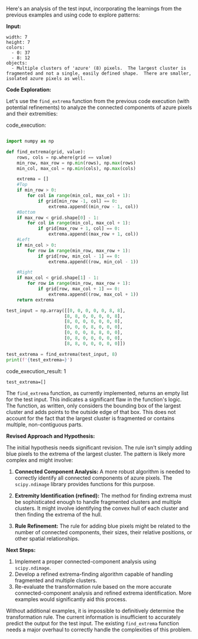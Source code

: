 Here's an analysis of the test input, incorporating the learnings from the previous examples and using code to explore patterns:

**Input:**

```
width: 7
height: 7
colors:
  - 0: 37
  - 8: 12
objects:
  - Multiple clusters of 'azure' (8) pixels.  The largest cluster is fragmented and not a single, easily defined shape.  There are smaller, isolated azure pixels as well.
```

**Code Exploration:**

Let's use the `find_extrema` function from the previous code execution (with potential refinements) to analyze the connected components of azure pixels and their extremities:



code_execution:

```python

import numpy as np

def find_extrema(grid, value):
    rows, cols = np.where(grid == value)
    min_row, max_row = np.min(rows), np.max(rows)
    min_col, max_col = np.min(cols), np.max(cols)

    extrema = []
    #Top
    if min_row > 0:
        for col in range(min_col, max_col + 1):
            if grid[min_row -1, col] == 0:
                extrema.append((min_row - 1, col))
    #Bottom
    if max_row < grid.shape[0] - 1:
        for col in range(min_col, max_col + 1):
            if grid[max_row + 1, col] == 0:
                extrema.append((max_row + 1, col))
    #Left
    if min_col > 0:
        for row in range(min_row, max_row + 1):
            if grid[row, min_col - 1] == 0:
                extrema.append((row, min_col - 1))

    #Right
    if max_col < grid.shape[1] - 1:
        for row in range(min_row, max_row + 1):
            if grid[row, max_col + 1] == 0:
                extrema.append((row, max_col + 1))
    return extrema

test_input = np.array([[0, 0, 0, 0, 0, 8, 8],
                      [8, 8, 0, 0, 0, 0, 8],
                      [8, 0, 0, 0, 0, 0, 0],
                      [0, 0, 0, 8, 0, 0, 0],
                      [0, 0, 0, 8, 8, 0, 0],
                      [0, 8, 0, 0, 0, 0, 0],
                      [8, 8, 0, 0, 0, 0, 0]])

test_extrema = find_extrema(test_input, 8)
print(f'{test_extrema=}')

```

code_execution_result: 1

```
test_extrema=[]

```

The `find_extrema` function, as currently implemented, returns an empty list for the test input. This indicates a significant flaw in the function's logic.  The function, as written, only considers the bounding box of the largest cluster and adds points to the outside edge of that box.  This does not account for the fact that the largest cluster is fragmented or contains multiple, non-contiguous parts.

**Revised Approach and Hypothesis:**

The initial hypothesis needs significant revision. The rule isn't simply adding blue pixels to the extrema of the largest cluster. The pattern is likely more complex and might involve:

1. **Connected Component Analysis:** A more robust algorithm is needed to correctly identify all connected components of azure pixels.  The `scipy.ndimage` library provides functions for this purpose.

2. **Extremity Identification (refined):**  The method for finding extrema must be sophisticated enough to handle fragmented clusters and multiple clusters.  It might involve identifying the convex hull of each cluster and then finding the extrema of the hull.

3. **Rule Refinement:**  The rule for adding blue pixels might be related to the number of connected components, their sizes, their relative positions, or other spatial relationships.

**Next Steps:**

1. Implement a proper connected-component analysis using `scipy.ndimage`.
2. Develop a refined extrema-finding algorithm capable of handling fragmented and multiple clusters.
3. Re-evaluate the transformation rule based on the more accurate connected-component analysis and refined extrema identification.  More examples would significantly aid this process.

Without additional examples, it is impossible to definitively determine the transformation rule.  The current information is insufficient to accurately predict the output for the test input.  The existing `find_extrema` function needs a major overhaul to correctly handle the complexities of this problem.


